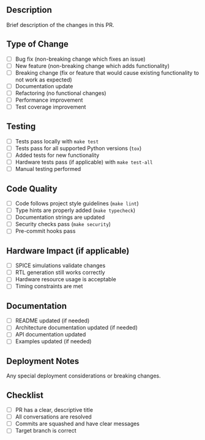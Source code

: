 ## Description

Brief description of the changes in this PR.

## Type of Change

- [ ] Bug fix (non-breaking change which fixes an issue)
- [ ] New feature (non-breaking change which adds functionality)
- [ ] Breaking change (fix or feature that would cause existing functionality to not work as expected)
- [ ] Documentation update
- [ ] Refactoring (no functional changes)
- [ ] Performance improvement
- [ ] Test coverage improvement

## Testing

- [ ] Tests pass locally with `make test`
- [ ] Tests pass for all supported Python versions (`tox`)
- [ ] Added tests for new functionality
- [ ] Hardware tests pass (if applicable) with `make test-all`
- [ ] Manual testing performed

## Code Quality

- [ ] Code follows project style guidelines (`make lint`)
- [ ] Type hints are properly added (`make typecheck`)
- [ ] Documentation strings are updated
- [ ] Security checks pass (`make security`)
- [ ] Pre-commit hooks pass

## Hardware Impact (if applicable)

- [ ] SPICE simulations validate changes
- [ ] RTL generation still works correctly
- [ ] Hardware resource usage is acceptable
- [ ] Timing constraints are met

## Documentation

- [ ] README updated (if needed)
- [ ] Architecture documentation updated (if needed)
- [ ] API documentation updated
- [ ] Examples updated (if needed)

## Deployment Notes

Any special deployment considerations or breaking changes.

## Checklist

- [ ] PR has a clear, descriptive title
- [ ] All conversations are resolved
- [ ] Commits are squashed and have clear messages
- [ ] Target branch is correct